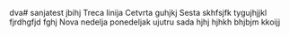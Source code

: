 dva# sanjatest
jbihj
Treca linija
Cetvrta
guhjkj
Sesta skhfsjfk
tygujhjjkl
fjrdhgfjd
fghj
Nova nedelja
ponedeljak
ujutru
sada
hjhj
hjhkh
bhjbjm
kkoijj
